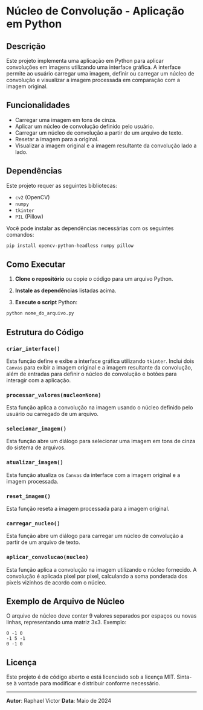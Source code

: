 # Núcleo de Convolução - Aplicação em Python

## Descrição

Este projeto implementa uma aplicação em Python para aplicar convoluções em imagens utilizando uma interface gráfica. A interface permite ao usuário carregar uma imagem, definir ou carregar um núcleo de convolução e visualizar a imagem processada em comparação com a imagem original.

## Funcionalidades

- Carregar uma imagem em tons de cinza.
- Aplicar um núcleo de convolução definido pelo usuário.
- Carregar um núcleo de convolução a partir de um arquivo de texto.
- Resetar a imagem para a original.
- Visualizar a imagem original e a imagem resultante da convolução lado a lado.

## Dependências

Este projeto requer as seguintes bibliotecas:

- `cv2` (OpenCV)
- `numpy`
- `tkinter`
- `PIL` (Pillow)

Você pode instalar as dependências necessárias com os seguintes comandos:

```sh
pip install opencv-python-headless numpy pillow
```

## Como Executar

1. **Clone o repositório** ou copie o código para um arquivo Python.

2. **Instale as dependências** listadas acima.

3. **Execute o script** Python:

```sh
python nome_do_arquivo.py
```

## Estrutura do Código

### `criar_interface()`

Esta função define e exibe a interface gráfica utilizando `tkinter`. Inclui dois `Canvas` para exibir a imagem original e a imagem resultante da convolução, além de entradas para definir o núcleo de convolução e botões para interagir com a aplicação.

### `processar_valores(nucleo=None)`

Esta função aplica a convolução na imagem usando o núcleo definido pelo usuário ou carregado de um arquivo.

### `selecionar_imagem()`

Esta função abre um diálogo para selecionar uma imagem em tons de cinza do sistema de arquivos.

### `atualizar_imagem()`

Esta função atualiza os `Canvas` da interface com a imagem original e a imagem processada.

### `reset_imagem()`

Esta função reseta a imagem processada para a imagem original.

### `carregar_nucleo()`

Esta função abre um diálogo para carregar um núcleo de convolução a partir de um arquivo de texto.

### `aplicar_convolucao(nucleo)`

Esta função aplica a convolução na imagem utilizando o núcleo fornecido. A convolução é aplicada pixel por pixel, calculando a soma ponderada dos pixels vizinhos de acordo com o núcleo.

## Exemplo de Arquivo de Núcleo

O arquivo de núcleo deve conter 9 valores separados por espaços ou novas linhas, representando uma matriz 3x3. Exemplo:

```
0 -1 0
-1 5 -1
0 -1 0
```

## Licença

Este projeto é de código aberto e está licenciado sob a licença MIT. Sinta-se à vontade para modificar e distribuir conforme necessário.

---

**Autor**: Raphael Victor
**Data**: Maio de 2024